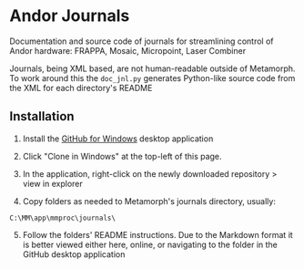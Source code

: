 Andor Journals
==============
Documentation and source code of journals for streamlining control of Andor
hardware: FRAPPA, Mosaic, Micropoint, Laser Combiner

Journals, being XML based, are not human-readable outside of Metamorph.  To
work around this the `doc_jnl.py` generates Python-like source code from the
XML for each directory's README

Installation
------------
1.  Install the [GitHub for Windows](http://windows.github.com/) desktop
    application

2.  Click "Clone in Windows" at the top-left of this page.

3.  In the application, right-click on the newly downloaded repository > view
    in explorer

4.  Copy folders as needed to Metamorph's journals directory, usually:
```
C:\MM\app\mmproc\journals\
```

5.  Follow the folders' README instructions.  Due to the Markdown format it is
    better viewed either here, online, or navigating to the folder in the GitHub
    desktop application
